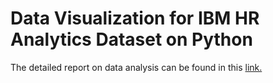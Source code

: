 # Data Visualization for IBM HR Analytics Dataset on Python

The detailed report on data analysis can be found in this [link.](https://github.com/aufartirta/IBM-HR-Attrition)  
